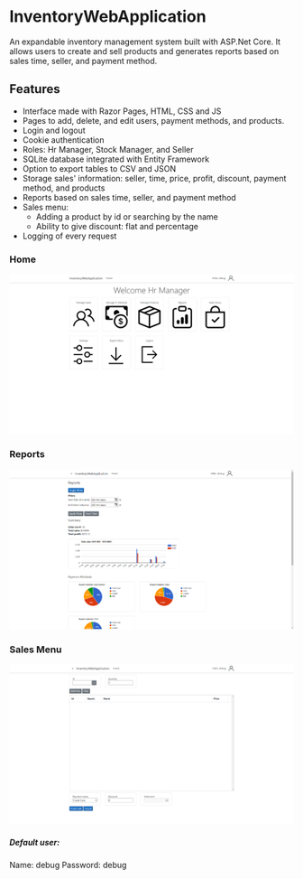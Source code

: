 # InventoryWebApplication
An expandable inventory management system built with ASP.Net Core. It allows users to create and sell products and generates reports based on sales time, seller, and payment method.

## Features
- Interface made with Razor Pages, HTML, CSS and JS
- Pages to add, delete, and edit users, payment methods, and products.
- Login and logout
- Cookie authentication
- Roles: Hr Manager, Stock Manager, and Seller
- SQLite database integrated with Entity Framework
- Option to export tables to CSV and JSON
- Storage sales' information: seller, time, price, profit, discount, payment method, and products
- Reports based on sales time, seller, and payment method
- Sales menu:
  - Adding a product by id or searching by the name
  - Ability to give discount: flat and percentage
- Logging of every request

### Home
![](Screenshots/Home.png)

### Reports
![](Screenshots/Reports.png)

### Sales Menu
![](Screenshots/SalesMenu.png)

##### Default user:
Name: debug
Password: debug